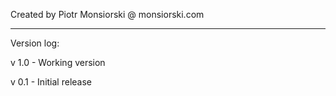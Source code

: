 Created by Piotr Monsiorski @ monsiorski.com

- - - - - -
Version log:

v 1.0 - Working version

v 0.1 - Initial release

